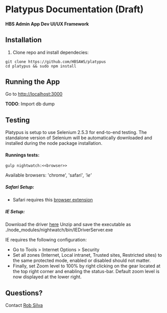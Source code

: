 # Platypus Documentation (Draft)

#### HBS Admin App Dev UI/UX Framework

## Installation
1) Clone repo and install dependecies:
```shell
git clone https://github.com/HBSAWS/platypus
cd platypus && sudo npm install
```

## Running the App
Go to [http://localhost:3000](http://localhost:3000)

**TODO**: Import db dump

## Testing
Platypus is setup to use Selenium 2.5.3 for end-to-end testing. The standalone version of Selenium will be automatically downloaded and installed during the node package installation. 

#### Runnings tests:
```shell
gulp nightwatch:<<browser>> 
```
Available browsers: 'chrome', 'safari'*, 'ie'*

##### Safari Setup:
* Safari requires this [browser extension](http://selenium-release.storage.googleapis.com/index.html?path=2.48/)

##### IE Setup:
Download the driver [here](http://selenium-release.storage.googleapis.com/index.html?path=2.48/)
Unzip and save the executable as ./node_modules/nightwatch/bin/IEDriverServer.exe

IE requires the following configuration:
* Go to Tools > Internet Options > Security
* Set all zones (Internet, Local intranet, Trusted sites, Restricted sites) to the same protected mode, enabled or disabled should not matter.
* Finally, set Zoom level to 100% by right clicking on the gear located at the top right corner and enabling the status-bar. Default zoom level is now displayed at the lower right.


## Questions?
Contact [Rob Silva](mailto:rsilva@hbs.edu)  



